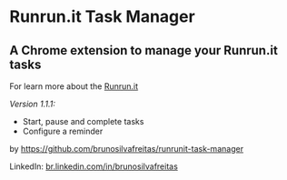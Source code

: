 # Runrun.it Task Manager
## A Chrome extension to manage your Runrun.it tasks

For learn more about the [Runrun.it](http://runrun.it/)

*Version 1.1.1:* 

* Start, pause and complete tasks
* Configure a reminder

by https://github.com/brunosilvafreitas/runrunit-task-manager

LinkedIn: [br.linkedin.com/in/brunosilvafreitas](br.linkedin.com/in/brunosilvafreitas)